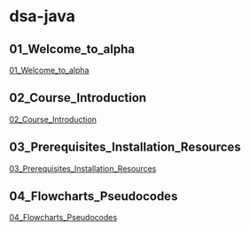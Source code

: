 # dsa-java

## 01_Welcome_to_alpha

[01_Welcome_to_alpha](https://github.com/nirmitkotadiya/dsa-java/tree/main/01_Welcome_to_alpha)

## 02_Course_Introduction

[02_Course_Introduction](https://github.com/nirmitkotadiya/dsa-java/tree/main/02_Course_Introduction)

## 03_Prerequisites_Installation_Resources

[03_Prerequisites_Installation_Resources](https://github.com/nirmitkotadiya/dsa-java/tree/main/03_Prerequisites_Installation_Resources)

## 04_Flowcharts_Pseudocodes

[04_Flowcharts_Pseudocodes](https://github.com/nirmitkotadiya/dsa-java/tree/main/04_Flowcharts_Pseudocodes)


